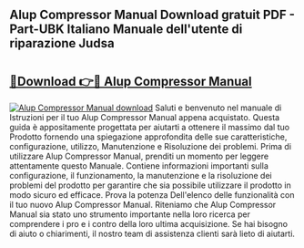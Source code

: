 ## Alup Compressor Manual Download gratuit PDF - Part-UBK Italiano Manuale dell'utente di riparazione Judsa

# <h2><a href="http://dfai5il.blite.top/?on=Alup+Compressor+Manual">🔗Download 👉🔴 Alup Compressor Manual</a></h2>

[![Alup Compressor Manual download](https://i.imgur.com/lujVjoI.png)](http://dfai5il.blite.top/?on=Alup+Compressor+Manual)
Saluti e benvenuto nel manuale di Istruzioni per il tuo Alup Compressor Manual appena acquistato. Questa guida è appositamente progettata per aiutarti a ottenere il massimo dal tuo Prodotto fornendo una spiegazione approfondita delle sue caratteristiche, configurazione, utilizzo, Manutenzione e Risoluzione dei problemi. Prima di utilizzare Alup Compressor Manual, prenditi un momento per leggere attentamente questo Manuale. Contiene informazioni importanti sulla configurazione, il funzionamento, la manutenzione e la risoluzione dei problemi del prodotto per garantire che sia possibile utilizzare il prodotto in modo sicuro ed efficace. Prova la potenza Dell'elenco delle funzionalità con il tuo nuovo Alup Compressor Manual. Riteniamo che Alup Compressor Manual sia stato uno strumento importante nella loro ricerca per comprendere i pro e i contro della loro ultima acquisizione. Se hai bisogno di aiuto o chiarimenti, il nostro team di assistenza clienti sarà lieto di aiutarti.
